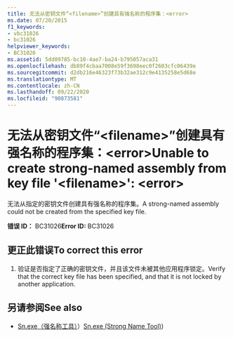 ```yaml
---
title: 无法从密钥文件“<filename>”创建具有强名称的程序集：<error>
ms.date: 07/20/2015
f1_keywords:
- vbc31026
- bc31026
helpviewer_keywords:
- BC31026
ms.assetid: 5dd09785-bc10-4ae7-ba24-b795057aca31
ms.openlocfilehash: db89f4cbaa7008e59f3698eec0f2603cfc06439e
ms.sourcegitcommit: d2db216e46323f73b32ae312c9e4135258e5d68e
ms.translationtype: MT
ms.contentlocale: zh-CN
ms.lasthandoff: 09/22/2020
ms.locfileid: "90873581"
---
```

# <a name="unable-to-create-strong-named-assembly-from-key-file-filename-error"></a><span data-ttu-id="329a2-102">无法从密钥文件“\<filename>”创建具有强名称的程序集：\<error></span><span class="sxs-lookup"><span data-stu-id="329a2-102">Unable to create strong-named assembly from key file '\<filename>': \<error></span></span>

<span data-ttu-id="329a2-103">无法从指定的密钥文件创建具有强名称的程序集。</span><span class="sxs-lookup"><span data-stu-id="329a2-103">A strong-named assembly could not be created from the specified key file.</span></span>  
  
 <span data-ttu-id="329a2-104">**错误 ID：** BC31026</span><span class="sxs-lookup"><span data-stu-id="329a2-104">**Error ID:** BC31026</span></span>  
  
## <a name="to-correct-this-error"></a><span data-ttu-id="329a2-105">更正此错误</span><span class="sxs-lookup"><span data-stu-id="329a2-105">To correct this error</span></span>  
  
1. <span data-ttu-id="329a2-106">验证是否指定了正确的密钥文件，并且该文件未被其他应用程序锁定。</span><span class="sxs-lookup"><span data-stu-id="329a2-106">Verify that the correct key file has been specified, and that it is not locked by another application.</span></span>  
  
## <a name="see-also"></a><span data-ttu-id="329a2-107">另请参阅</span><span class="sxs-lookup"><span data-stu-id="329a2-107">See also</span></span>

- <span data-ttu-id="329a2-108">[Sn.exe（强名称工具）](../../../framework/tools/sn-exe-strong-name-tool.md)）</span><span class="sxs-lookup"><span data-stu-id="329a2-108">[Sn.exe (Strong Name Tool)](../../../framework/tools/sn-exe-strong-name-tool.md))</span></span>

